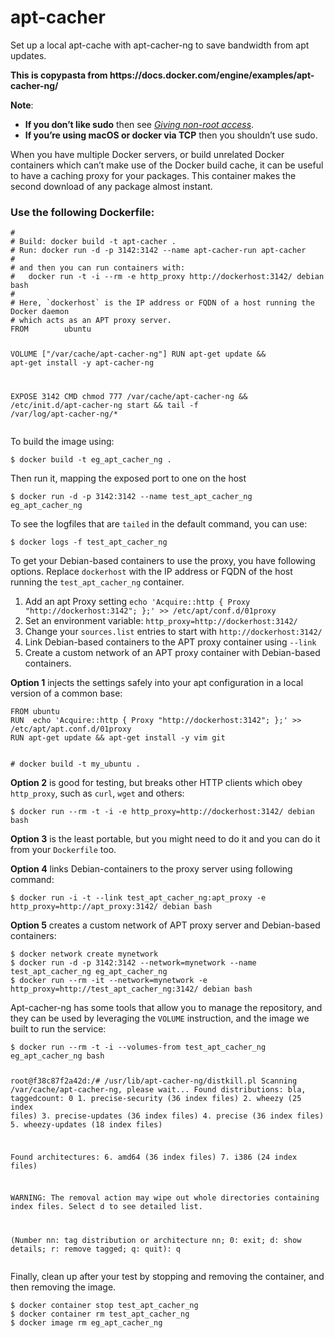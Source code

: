 <h1>apt-cacher</h1>
<p>Set up a local apt-cache with apt-cacher-ng to save bandwidth from apt updates.</p>
<p><strong>This is copypasta from https://docs.docker.com/engine/examples/apt-cacher-ng/</strong></p>
<p><strong>Note</strong>:</p>
<ul>
  <li><strong>If you don’t like sudo</strong> then see
<a href="https://docs.docker.com/engine/install/linux-postinstall/#manage-docker-as-a-non-root-user"><em>Giving non-root access</em></a>.</li>
    <li><strong>If you’re using macOS or docker via TCP</strong> then you shouldn’t use sudo.</li>
</ul>

<p>When you have multiple Docker servers, or build unrelated Docker
containers which can’t make use of the Docker build cache, it can be
useful to have a caching proxy for your packages. This container makes
the second download of any package almost instant.</p>

<p><h3>Use the following Dockerfile:</h3></p>

<div class="highlighter-rouge"><div class="highlight"><pre class="highlight"><code>#
# Build: docker build -t apt-cacher .
# Run: docker run -d -p 3142:3142 --name apt-cacher-run apt-cacher
#
# and then you can run containers with:
#   docker run -t -i --rm -e http_proxy http://dockerhost:3142/ debian bash
#
# Here, `dockerhost` is the IP address or FQDN of a host running the Docker daemon
# which acts as an APT proxy server.
FROM        ubuntu

VOLUME      ["/var/cache/apt-cacher-ng"]
RUN     apt-get update &amp;&amp; apt-get install -y apt-cacher-ng

EXPOSE      3142
CMD     chmod 777 /var/cache/apt-cacher-ng &amp;&amp; /etc/init.d/apt-cacher-ng start &amp;&amp; tail -f /var/log/apt-cacher-ng/*
</code></pre></div></div>

<p>To build the image using:</p>

<div class="highlighter-rouge"><div class="highlight"><pre class="highlight"><code>$ docker build -t eg_apt_cacher_ng .
</code></pre></div></div>

<p>Then run it, mapping the exposed port to one on the host</p>

<div class="highlighter-rouge"><div class="highlight"><pre class="highlight"><code>$ docker run -d -p 3142:3142 --name test_apt_cacher_ng eg_apt_cacher_ng
</code></pre></div></div>

<p>To see the logfiles that are <code class="highlighter-rouge">tailed</code> in the default command, you can
use:</p>

<div class="highlighter-rouge"><div class="highlight"><pre class="highlight"><code>$ docker logs -f test_apt_cacher_ng
</code></pre></div></div>

<p>To get your Debian-based containers to use the proxy, you have
following options. Replace <code class="highlighter-rouge">dockerhost</code> with the
IP address or FQDN of the host running the <code class="highlighter-rouge">test_apt_cacher_ng</code>
container.</p>

<ol>
  <li>Add an apt Proxy setting
<code class="highlighter-rouge">echo 'Acquire::http { Proxy "http://dockerhost:3142"; };' &gt;&gt; /etc/apt/conf.d/01proxy</code></li>
  <li>Set an environment variable:
<code class="highlighter-rouge">http_proxy=http://dockerhost:3142/</code></li>
  <li>Change your <code class="highlighter-rouge">sources.list</code> entries to start with
<code class="highlighter-rouge">http://dockerhost:3142/</code></li>
  <li>Link Debian-based containers to the APT proxy container using <code class="highlighter-rouge">--link</code></li>
  <li>Create a custom network of an APT proxy container with Debian-based containers.</li>
</ol>

<p><strong>Option 1</strong> injects the settings safely into your apt configuration in
a local version of a common base:</p>

<div class="highlighter-rouge"><div class="highlight"><pre class="highlight"><code>FROM ubuntu
RUN  echo 'Acquire::http { Proxy "http://dockerhost:3142"; };' &gt;&gt; /etc/apt/apt.conf.d/01proxy
RUN apt-get update &amp;&amp; apt-get install -y vim git
<br>
# docker build -t my_ubuntu .
</code></pre></div></div>

<p><strong>Option 2</strong> is good for testing, but breaks other HTTP clients 
which obey <code class="highlighter-rouge">http_proxy</code>, such as <code class="highlighter-rouge">curl</code>, <code class="highlighter-rouge">wget</code> and others:</p>

<div class="highlighter-rouge"><div class="highlight"><pre class="highlight"><code>$ docker run --rm -t -i -e http_proxy=http://dockerhost:3142/ debian bash
</code></pre></div></div>

<p><strong>Option 3</strong> is the least portable, but you might need to do it and you can do it
from your <code class="highlighter-rouge">Dockerfile</code> too.</p>

<p><strong>Option 4</strong> links Debian-containers to the proxy server using following command:</p>

<div class="highlighter-rouge"><div class="highlight"><pre class="highlight"><code>$ docker run -i -t --link test_apt_cacher_ng:apt_proxy -e http_proxy=http://apt_proxy:3142/ debian bash
</code></pre></div></div>

<p><strong>Option 5</strong> creates a custom network of APT proxy server and Debian-based containers:</p>

<div class="highlighter-rouge"><div class="highlight"><pre class="highlight"><code>$ docker network create mynetwork
$ docker run -d -p 3142:3142 --network=mynetwork --name test_apt_cacher_ng eg_apt_cacher_ng
$ docker run --rm -it --network=mynetwork -e http_proxy=http://test_apt_cacher_ng:3142/ debian bash
</code></pre></div></div>

<p>Apt-cacher-ng has some tools that allow you to manage the repository,
and they can be used by leveraging the <code class="highlighter-rouge">VOLUME</code>
instruction, and the image we built to run the service:</p>

<div class="highlighter-rouge"><div class="highlight"><pre class="highlight"><code>$ docker run --rm -t -i --volumes-from test_apt_cacher_ng eg_apt_cacher_ng bash

root@f38c87f2a42d:/# /usr/lib/apt-cacher-ng/distkill.pl
Scanning /var/cache/apt-cacher-ng, please wait...
Found distributions:
bla, taggedcount: 0
     1. precise-security (36 index files)
     2. wheezy (25 index files)
     3. precise-updates (36 index files)
     4. precise (36 index files)
     5. wheezy-updates (18 index files)

Found architectures:
     6. amd64 (36 index files)
     7. i386 (24 index files)

WARNING: The removal action may wipe out whole directories containing
         index files. Select d to see detailed list.

(Number nn: tag distribution or architecture nn; 0: exit; d: show details; r: remove tagged; q: quit): q
</code></pre></div></div>

<p>Finally, clean up after your test by stopping and removing the
container, and then removing the image.</p>

<div class="highlighter-rouge"><div class="highlight"><pre class="highlight"><code>$ docker container stop test_apt_cacher_ng
$ docker container rm test_apt_cacher_ng
$ docker image rm eg_apt_cacher_ng
</code></pre></div></div>
